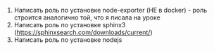 1) Написать роль по установке node-exporter (НЕ в docker) - роль строится аналогично той, что я писала на уроке
2) Написать роль по установке sphinx3 (https://sphinxsearch.com/downloads/current/)
3) Написать роль по установке nodejs

